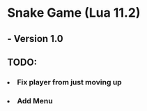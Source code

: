 # Snake Game (Lua 11.2) #
<h2>- Version 1.0

<h2>TODO: </h2>
<h3><li>Fix player from just moving up</li></h3>
<h3><li>Add Menu</li></h3>

</h2>